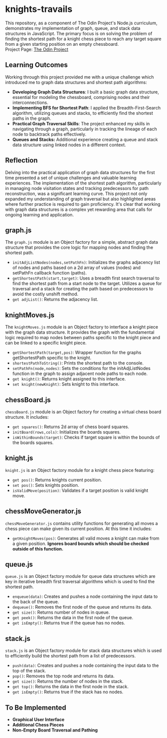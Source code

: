 # knights-travails

This repository, as a component of The Odin Project's Node.js curriculum, demonstrates my implementation of graph, queue, and stack data structures in JavaScript. The primary focus is on solving the problem of finding the shortest path for a knight chess piece to reach any target square from a given starting position on an empty chessboard.
<br/>Project Page: [The Odin Project](https://www.theodinproject.com/lessons/javascript-knights-travails)

## Learning Outcomes

Working through this project provided me with a unique challenge which introduced me to graph data structures and shortest path algorithms:

- **Developing Graph Data Structures**: I built a basic graph data structure, essential for modeling the chessboard, comprising nodes and their interconnections.
- **Implementing BFS for Shortest Path**: I applied the Breadth-First-Search algorithm, utilizing queues and stacks, to efficiently find the shortest paths in the graph.
- **Practical Graph Traversal Skills**: The project enhanced my skills in navigating through a graph, particularly in tracking the lineage of each node to backtrack paths effectively.
- **Queues and Stacks:** Additional experience creating a queue and stack data structure using linked nodes in a different context.

## Reflection

Delving into the practical application of graph data structures for the first time presented a set of unique challenges and valuable learning experiences. The implementation of the shortest path algorithm, particularly in managing node visitation states and tracking predecessors for path reconstruction, was a significant learning curve. This project not only expanded my understanding of graph traversal but also highlighted areas where further practice is required to gain proficiency. It's clear that working with graph data structures is a complex yet rewarding area that calls for ongoing learning and application.

## graph.js

The `graph.js` module is an Object factory for a simple, abstract graph data structure that provides the core logic for mapping nodes and finding the shortest path.

- `initAdjListNodes(nodes,setPathFn)`: Initializes the graphs adjacency list of nodes and paths based on a 2d array of values (nodes) and setPathFn callback function (paths).
- `getShortestPath(start,target)`: Uses a breadth first search traversal to find the shortest path from a start node to the target. Utilizes a queue for traversal and a stack for creating the path based on predecessors to avoid the costly unshift method.
- `get adjList()`: Returns the adjacency list.

## knightMoves.js

The `knightMoves.js` module is an Object factory to interface a knight piece with the graph data structure. It provides the graph with the fundamental logic required to map nodes between paths specific to the knight piece and can be linked to a specific knight piece.

- `getShortestPath(target,pos)`: Wrapper function for the graphs getShortestPath specific to the knight.
- `shortestPathToString()`: Prints the shortest path to the console.
- `setPathFn(node,nodes)`: Sets the conditions for the initAdjListNodes function in the graph to assign adjacent node paths to each node.
- `get knight()`: Returns knight assigned to this interface.
- `set knight(newKnight)`: Sets knight to this interface.

## chessBoard.js

`chessBoard.js` module is an Object factory for creating a virtual chess board structure. It includes:

- `get squares()`: Returns 2d array of chess board squares.
- `initBoard(rows,cols)`: Initializes the boards squares.
- `isWithinBounds(target)`: Checks if target square is within the bounds of the boards squares.

## knight.js

`knight.js` is an Object factory module for a knight chess piece featuring:

- `get pos()`: Returns knights current position.
- `set pos()`: Sets knights position.
- `isValidMove(position)`: Validates if a target position is valid knight move.

## chessMoveGenerator.js

`chessMoveGenerator.js` contains utility functions for generating all moves a chess piece can make given its current position. At this time it includes:

- `getKnightMoves(pos)`: Generates all valid moves a knight can make from a given position. **Ignores board bounds which should be checked outside of this function.**

## queue.js

`queue.js` is an Object factory module for queue data structures which are key in iterative breadth first traversal algorithms which is used to find the shortest path.

- `enqueue(data)`: Creates and pushes a node containing the input data to the back of the queue.
- `dequeue()`: Removes the first node of the queue and returns its data.
- `get size()`: Returns number of nodes in queue.
- `get peek()`: Returns the data in the first node of the queue.
- `get isEmpty()`: Returns true if the queue has no nodes.

## stack.js

`stack.js` is an Object factory module for stack data structures which is used to efficiently build the shortest path from a list of predecessors.

- `push(data)`: Creates and pushes a node containing the input data to the top of the stack.
- `pop()`: Removes the top node and returns its data.
- `get size()`: Returns the number of nodes in the stack.
- `get top()`: Returns the data in the first node in the stack.
- `get isEmpty()`: Returns true if the stack has no nodes.

## To Be Implemented

- **Graphical User Interface**
- **Additional Chess Pieces**
- **Non-Empty Board Traversal and Pathing**
